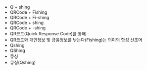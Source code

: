 ﻿- Q + shing
- QRCode + Fishing
- QRCode + Fi-shing
- QRCode + shing
- QRCode + -shing
- QR코드(Quick Response Code)를 통해
- QR코드와 개인정보 및 금융정보를 낚는다(Fishing)는 의미의 합성 신조어
- Qshing
- QShing
- 큐싱
- 큐싱(Qshing)
